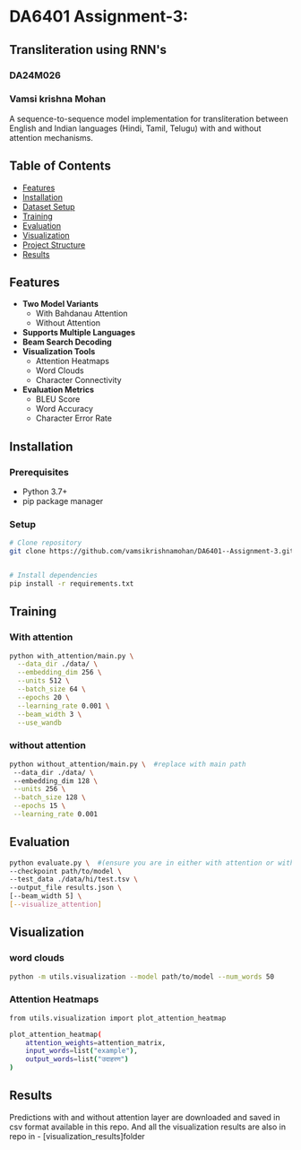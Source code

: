 # DA6401 Assignment-3:

## Transliteration using RNN's
### DA24M026
### Vamsi krishna Mohan
A sequence-to-sequence model implementation for transliteration between English and Indian languages (Hindi, Tamil, Telugu) with and without attention mechanisms.


## Table of Contents

- [Features](#features)
- [Installation](#installation)
- [Dataset Setup](#dataset-setup)
- [Training](#training)
- [Evaluation](#evaluation)
- [Visualization](#visualization)
- [Project Structure](#project-structure)
- [Results](#results)

## Features

- **Two Model Variants**
  - With Bahdanau Attention
  - Without Attention
- **Supports Multiple Languages**
- **Beam Search Decoding**
- **Visualization Tools**
  - Attention Heatmaps
  - Word Clouds
  - Character Connectivity
- **Evaluation Metrics**
  - BLEU Score
  - Word Accuracy
  - Character Error Rate

## Installation

### Prerequisites

- Python 3.7+
- pip package manager

### Setup

```bash
# Clone repository
git clone https://github.com/vamsikrishnamohan/DA6401--Assignment-3.git


# Install dependencies
pip install -r requirements.txt
```
## Training 

### With attention
```bash
python with_attention/main.py \
  --data_dir ./data/ \
  --embedding_dim 256 \
  --units 512 \
  --batch_size 64 \
  --epochs 20 \
  --learning_rate 0.001 \
  --beam_width 3 \
  --use_wandb
  ```
 ### without attention
 ``` bash
 python without_attention/main.py \  #replace with main path 
  --data_dir ./data/ \   
  --embedding_dim 128 \
  --units 256 \
  --batch_size 128 \
  --epochs 15 \
  --learning_rate 0.001
  ```
  ## Evaluation
  ``` bash
  python evaluate.py \  #(ensure you are in either with attention or without attention code folder)
  --checkpoint path/to/model \
  --test_data ./data/hi/test.tsv \
  --output_file results.json \
  [--beam_width 5] \
  [--visualize_attention]
 ```
## Visualization
### word clouds
```bash
python -m utils.visualization --model path/to/model --num_words 50
```
### Attention Heatmaps
``` bash
from utils.visualization import plot_attention_heatmap

plot_attention_heatmap(
    attention_weights=attention_matrix,
    input_words=list("example"),
    output_words=list("उदाहरण")
)
```
## Results 
Predictions with and without attention layer are downloaded and saved in csv format available in this repo.
And all the visualization results are also in repo in - [visualization_results]folder

